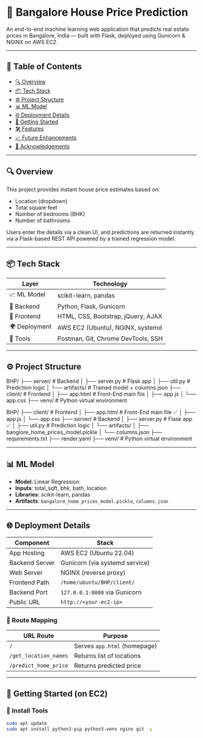 # 🏡 Bangalore House Price Prediction

An end-to-end machine learning web application that predicts real estate prices in Bangalore, India — built with Flask, deployed using Gunicorn & NGINX on AWS EC2.

---

## 📌 Table of Contents
- [🔍 Overview](#-overview)
- [📦 Tech Stack](#-tech-stack)
- [⚙️ Project Structure](#️-project-structure)
- [📊 ML Model](#-ml-model)
- [🌐 Deployment Details](#-deployment-details)
- [🚀 Getting Started](#-getting-started)
- [🛠 Features](#-features)
- [📈 Future Enhancements](#-future-enhancements)
- [🙌 Acknowledgements](#-acknowledgements)

---

## 🔍 Overview

This project provides instant house price estimates based on:
- Location (dropdown)
- Total square feet
- Number of bedrooms (BHK)
- Number of bathrooms

Users enter the details via a clean UI, and predictions are returned instantly via a Flask-based REST API powered by a trained regression model.

---

## 📦 Tech Stack

| Layer         | Technology                            |
|---------------|----------------------------------------|
| 📈 ML Model   | scikit-learn, pandas                   |
| 🧠 Backend    | Python, Flask, Gunicorn                |
| 🎨 Frontend   | HTML, CSS, Bootstrap, jQuery, AJAX     |
| 🌍 Deployment | AWS EC2 (Ubuntu), NGINX, systemd       |
| 🔐 Tools      | Postman, Git, Chrome DevTools, SSH     |

---

## ⚙️ Project Structure

BHP/
├── server/                  # Backend
│   ├── server.py            # Flask app 
│   ├── util.py              # Prediction logic
│   └── artifacts/           # Trained model + columns.json
├── client/                  # Frontend
│   ├── app.html             # Front-End main file
│   ├── app.js
│   └── app.css
├── venv/                    # Python virtual environment

BHP/
├── client/                  # Frontend
│   ├── app.html             # Front-End main file ✅
│   ├── app.js
│   └── app.css
├── server/                  # Backend
│   ├── server.py            # Flask app ✅
│   ├── util.py              # Prediction logic
│   └── artifacts/
│       ├── banglore_home_prices_model.pickle
│       └── columns.json
├── requirements.txt
├── render.yaml
├── venv/                    # Python virtual environment

---

## 📊 ML Model

- **Model**: Linear Regression
- **Inputs**: total_sqft, bhk, bath, location
- **Libraries**: scikit-learn, pandas
- **Artifacts**: `bangalore_home_prices_model.pickle`, `columns.json`

---

## 🌐 Deployment Details

| Component       | Stack                                 |
|-----------------|----------------------------------------|
| App Hosting     | AWS EC2 (Ubuntu 22.04)                |
| Backend Server  | Gunicorn (via systemd service)        |
| Web Server      | NGINX (reverse proxy)                 |
| Frontend Path   | `/home/ubuntu/BHP/client/`            |
| Backend Port    | `127.0.0.1:8000` via Gunicorn         |
| Public URL      | `http://<your-ec2-ip>`                |

### 🔁 Route Mapping

| URL Route              | Purpose                        |
|------------------------|--------------------------------|
| `/`                    | Serves `app.html` (homepage)   |
| `/get_location_names` | Returns list of locations      |
| `/predict_home_price` | Returns predicted price        |

---

## 🚀 Getting Started (on EC2)

### 🧰 Install Tools
```bash
sudo apt update
sudo apt install python3-pip python3-venv nginx git -y
